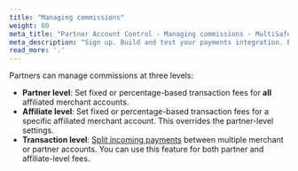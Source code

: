 ```yaml
---
title: "Managing commissions"
weight: 80
meta_title: "Partner Account Control - Managing commissions - MultiSafepay Docs"
meta_description: "Sign up. Build and test your payments integration. Explore our products and services. Use our API Reference, SDKs, and wrappers. Get support."
read_more: '.'
---
```


Partners can manage commissions at three levels:

- **Partner level**: Set fixed or percentage-based transaction fees for **all** affiliated merchant accounts.
- **Affiliate level**: Set fixed or percentage-based transaction fees for a specific affiliated merchant account. This overrides the partner-level settings.
- **Transaction level**: [Split incoming payments](/tools/split-payments/what-is-split-payments/) between multiple merchant or partner accounts. You can use this feature for both partner and affiliate-level fees. 
